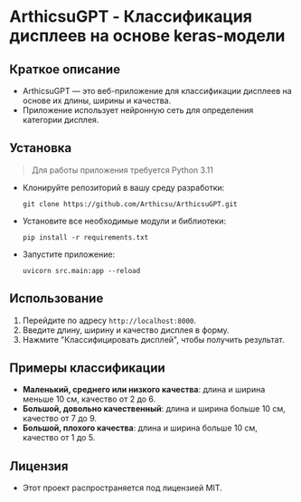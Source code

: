 # ArthicsuGPT - Классификация дисплеев на основе keras-модели

## Краткое описание
- ArthicsuGPT — это веб-приложение для классификации дисплеев на основе их длины, ширины и качества. 
- Приложение использует нейронную сеть для определения категории дисплея.<br>


## Установка
> Для работы приложения требуется Python 3.11
- Клонируйте репозиторий в вашу среду разработки:
	```
	git clone https://github.com/Arthicsu/ArthicsuGPT.git
	```
- Установите все необходимые модули и библиотеки:
	```
	pip install -r requirements.txt
	```
- Запустите приложение:
	```
	uvicorn src.main:app --reload
	```

## Использование
1. Перейдите по адресу `http://localhost:8000`.
2. Введите длину, ширину и качество дисплея в форму.
3. Нажмите "Классифицировать дисплей", чтобы получить результат.

## Примеры классификации
- **Маленький, среднего или низкого качества**: длина и ширина меньше 10 см, качество от 2 до 6.
- **Большой, довольно качественный**: длина и ширина больше 10 см, качество от 7 до 9.
- **Большой, плохого качества**: длина и ширина больше 10 см, качество от 1 до 5.


## Лицензия
- Этот проект распространяется под лицензией MIT.